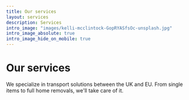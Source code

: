 ```yaml
---
title: Our services
layout: services
description: Services
intro_image: "images/kelli-mcclintock-GopRYASfsOc-unsplash.jpg"
intro_image_absolute: true
intro_image_hide_on_mobile: true
---
```


# Our services

We specialize in transport solutions between the UK and EU. From single items to full home removals, we'll take care of it.


